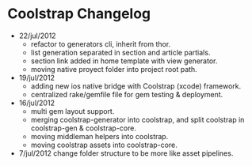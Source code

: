 # Coolstrap Changelog

+ 22/jul/2012
  + refactor to generators cli, inherit from thor.
  + list generation separated in section and article partials. 
  + section link added in home template with view generator.
  + moving native proyect folder into project root path.
+ 19/jul/2012
  + adding new ios native bridge with Coolstrap (xcode) framework.
  + centralized rake/gemfile file for gem testing & deployment.
+ 16/jul/2012
  + multi gem layout support.
  + merging coolstrap-generator into coolstrap, and split coolstrap in coolstrap-gen & coolstrap-core.
  + moving middleman helpers into coolstrap.
  + moving coolstrap assets into coolstrap-core.
+ 7/jul/2012
  change folder structure to be more like asset pipelines.
  